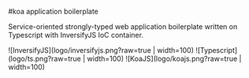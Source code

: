 #koa application boilerplate

Service-oriented strongly-typed web application boilerplate written on Typescript with InversifyJS IoC container.

![InversifyJS](logo/inversifyjs.png?raw=true | width=100)
![Typescript](logo/ts.png?raw=true | width=100)
![KoaJS](logo/koajs.png?raw=true | width=100)
